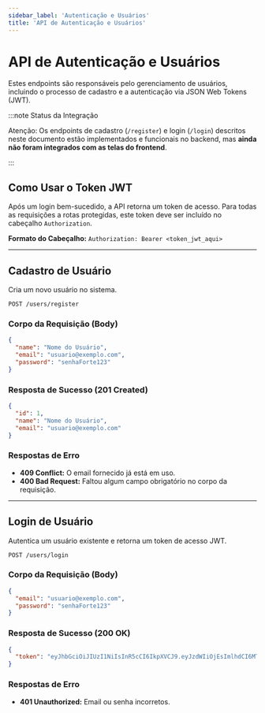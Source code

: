 ```yaml
---
sidebar_label: 'Autenticação e Usuários'
title: 'API de Autenticação e Usuários'
---
```


# API de Autenticação e Usuários

Estes endpoints são responsáveis pelo gerenciamento de usuários, incluindo o processo de cadastro e a autenticação via JSON Web Tokens (JWT).

:::note Status da Integração

Atenção: Os endpoints de cadastro (`/register`) e login (`/login`) descritos neste documento estão implementados e funcionais no backend, mas **ainda não foram integrados com as telas do frontend**.

:::

## Como Usar o Token JWT

Após um login bem-sucedido, a API retorna um token de acesso. Para todas as requisições a rotas protegidas, este token deve ser incluído no cabeçalho `Authorization`.

**Formato do Cabeçalho:**
`Authorization: Bearer <token_jwt_aqui>`

---

## Cadastro de Usuário

Cria um novo usuário no sistema.

`POST /users/register`

### Corpo da Requisição (Body)

```json
{
  "name": "Nome do Usuário",
  "email": "usuario@exemplo.com",
  "password": "senhaForte123"
}
```

### Resposta de Sucesso (201 Created)

```json
{
  "id": 1,
  "name": "Nome do Usuário",
  "email": "usuario@exemplo.com"
}
```

### Respostas de Erro

* **409 Conflict:** O email fornecido já está em uso.
* **400 Bad Request:** Faltou algum campo obrigatório no corpo da requisição.

---

## Login de Usuário

Autentica um usuário existente e retorna um token de acesso JWT.

`POST /users/login`

### Corpo da Requisição (Body)

```json
{
  "email": "usuario@exemplo.com",
  "password": "senhaForte123"
}
```

### Resposta de Sucesso (200 OK)

```json
{
  "token": "eyJhbGciOiJIUzI1NiIsInR5cCI6IkpXVCJ9.eyJzdWIiOjEsImlhdCI6MTYyMz..."
}
```

### Respostas de Erro

* **401 Unauthorized:** Email ou senha incorretos.